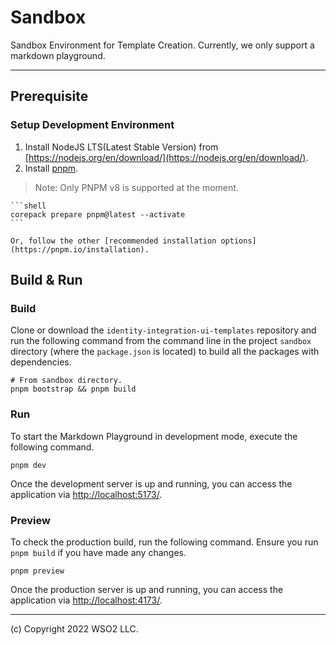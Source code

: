 # Sandbox

Sandbox Environment for Template Creation. Currently, we only support a markdown playground.

---

## Prerequisite

### Setup Development Environment

1. Install NodeJS LTS(Latest Stable Version) from [https://nodejs.org/en/download/](https://nodejs.org/en/download/).
2. Install [pnpm](https://pnpm.io/).

> Note: Only PNPM v8 is supported at the moment.

    ```shell
    corepack prepare pnpm@latest --activate
    ```

    Or, follow the other [recommended installation options](https://pnpm.io/installation).

## Build & Run

### Build

Clone or download the `identity-integration-ui-templates` repository and run the following command from the command line in the project `sandbox` directory (where the `package.json` is located) to build all the packages with dependencies.

```shell
# From sandbox directory.
pnpm bootstrap && pnpm build
```

### Run

To start the Markdown Playground in development mode, execute the following command.

```shell
pnpm dev
```

Once the development server is up and running, you can access the application via [http://localhost:5173/](http://localhost:5173/).

### Preview

To check the production build, run the following command. Ensure you run `pnpm build` if you have made any changes.

```shell
pnpm preview
```

Once the production server is up and running, you can access the application via [http://localhost:4173/](http://localhost:4173/).

---------------------------------------------------------------------------
(c) Copyright 2022 WSO2 LLC.
